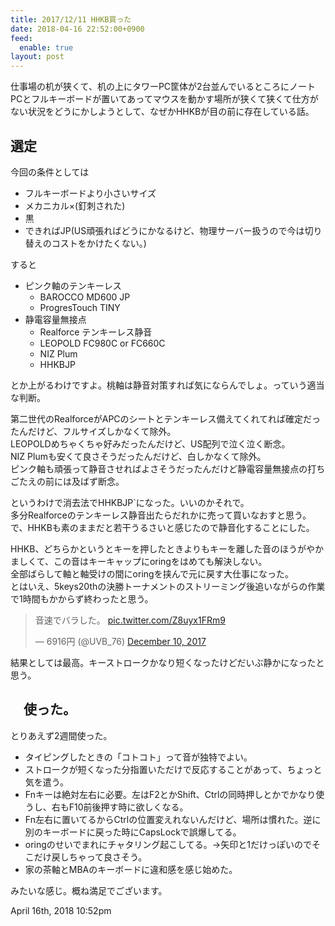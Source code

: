 ```yaml
---
title: 2017/12/11 HHKB買った
date: 2018-04-16 22:52:00+0900
feed:
  enable: true
layout: post
---
```

<p>      仕事場の机が狭くて、机の上にタワーPC筐体が2台並んでいるところにノートPCとフルキーボードが置いてあってマウスを動かす場所が狭くて狭くて仕方がない状況をどうにかしようとして、なぜかHHKBが目の前に存在している話。    </p>    <h2>選定</h2>    <p>今回の条件としては</p>    <ul>      <li>フルキーボードより小さいサイズ</li>      <li>メカニカル×(釘刺された)</li>      <li>黒</li>      <li>        できればJP(US頑張ればどうにかなるけど、物理サーバー扱うので今は切り替えのコストをかけたくない。)      </li>    </ul>    <p>すると</p>    <ul>      <li>        ピンク軸のテンキーレス        <ul>          <li>BAROCCO MD600 JP</li>          <li>ProgresTouch TINY</li>        </ul>      </li>      <li>        静電容量無接点        <ul>          <li>Realforce テンキーレス静音</li>          <li>LEOPOLD FC980C or FC660C</li>          <li>NIZ Plum</li>          <li>HHKBJP</li>        </ul>      </li>    </ul>    <p>      とか上がるわけですよ。桃軸は静音対策すれば気にならんでしょ。っていう適当な判断。    </p>    <p>      第二世代のRealforceがAPCのシートとテンキーレス備えてくれてれば確定だったんだけど、フルサイズしかなくて除外。<br>      LEOPOLDめちゃくちゃ好みだったんだけど、US配列で泣く泣く断念。<br>      NIZ Plumも安くて良さそうだったんだけど、白しかなくて除外。<br>      ピンク軸も頑張って静音させればよさそうだったんだけど静電容量無接点の打ちごたえの前には及ばず断念。    </p>    <p>      というわけで消去法でHHKBJP`になった。いいのかそれで。<br>      多分Realforceのテンキーレス静音出たらだれかに売って買いなおすと思う。<br>      で、HHKBも素のままだと若干うるさいと感じたので静音化することにした。    </p>    <p>      HHKB、どちらかというとキーを押したときよりもキーを離した音のほうがやかましくて、この音はキーキャップにoringをはめても解決しない。<br>      全部ばらして軸と軸受けの間にoringを挟んで元に戻す大仕事になった。<br>      とはいえ、5keys20thの決勝トーナメントのストリーミング後追いながらの作業で1時間もかからず終わったと思う。    </p>    <blockquote class="twitter-tweet" data-lang="en">      <p lang="ja" dir="ltr">        音速でバラした。        <a href="https://t.co/Z8uyx1FRm9" target="_blank">pic.twitter.com/Z8uyx1FRm9</a>      </p>      — 6916円 (@UVB_76)      <a href="https://twitter.com/UVB_76/status/939875519650078720?ref_src=twsrc%5Etfw" target="_blank">December 10, 2017</a>    </blockquote>    <script async src="https://platform.twitter.com/widgets.js" charset="utf-8"></script>    <p>      結果としては最高。キーストロークかなり短くなったけどだいぶ静かになったと思う。    </p>    <h2>　使った。</h2>    <p>とりあえず2週間使った。</p>    <ul>      <li>タイピングしたときの「コトコト」って音が独特でよい。</li>      <li>        ストロークが短くなった分指置いただけで反応することがあって、ちょっと気を遣う。      </li>      <li>        Fnキーは絶対左右に必要。左はF2とかShift、Ctrlの同時押しとかでかなり使うし、右もF10前後押す時に欲しくなる。      </li>      <li>        Fn左右に置いてるからCtrlの位置変えれないんだけど、場所は慣れた。逆に別のキーボードに戻った時にCapsLockで誤爆してる。      </li>      <li>        oringのせいでまれにチャタリング起こしてる。→矢印と1だけっぽいのでそこだけ戻しちゃって良さそう。      </li>      <li>家の茶軸とMBAのキーボードに違和感を感じ始めた。</li>    </ul>    <p>みたいな感じ。概ね満足でございます。</p>    <div id="footer">      <span id="timestamp"> April 16th, 2018 10:52pm </span>    </div>
